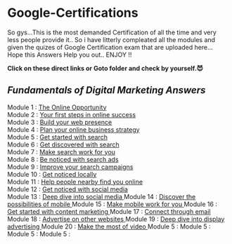 # Google-Certifications
So gys...This is the most demanded Certification of all the time and very less people provide it.. So i have litterly compleated all the modules and given the quizes of Google Certification exam that are uploaded here... Hope this Answers Help you out..   ENJOY !!

<b>Click on these direct links or Goto folder and check by yourself.😈</b>
<h2><i> Fundamentals of Digital Marketing Answers </i></h2>

Module 1 : <a href="https://github.com/amaneleven/Google-Certifications/blob/main/Fundamentals%20of%20Digital%20Marketing/The%20Online%20Opportunity.jpeg"> The Online Opportunity </a> <br>
Module 2 : <a href="https://github.com/amaneleven/Google-Certifications/blob/main/Fundamentals%20of%20Digital%20Marketing/Your%20first%20steps%20in%20online%20success.jpeg"> Your first steps in online success </a><br>
Module 3 : <a href="https://github.com/amaneleven/Google-Certifications/blob/main/Fundamentals%20of%20Digital%20Marketing/Build%20your%20web%20presence.png"> Build your web presence </a><br>
Module 4 : <a href="https://github.com/amaneleven/Google-Certifications/blob/main/Fundamentals%20of%20Digital%20Marketing/Plan%20your%20online%20business%20strategy.png"> Plan your online business strategy </a><br>
Module 5 : <a href="https://github.com/amaneleven/Google-Certifications/blob/main/Fundamentals%20of%20Digital%20Marketing/Get%20started%20with%20search.png"> Get started with search </a><br>
Module 6 : <a href="https://github.com/amaneleven/Google-Certifications/blob/main/Fundamentals%20of%20Digital%20Marketing/Get%20discovered%20with%20search.png "> Get discovered with search  </a><br>
Module 7 : <a href="https://github.com/amaneleven/Google-Certifications/blob/main/Fundamentals%20of%20Digital%20Marketing/Make%20search%20work%20for%20you.png"> Make search work for you </a> <br>
Module 8 : <a href="https://github.com/amaneleven/Google-Certifications/blob/main/Fundamentals%20of%20Digital%20Marketing/Be%20noticed%20with%20search%20ads.png "> Be noticed with search ads </a><br>
Module 9 : <a href="https://github.com/amaneleven/Google-Certifications/blob/main/Fundamentals%20of%20Digital%20Marketing/Improve%20your%20search%20campaigns.png"> Improve your search campaigns </a><br>
Module 10 : <a href="https://github.com/amaneleven/Google-Certifications/blob/main/Fundamentals%20of%20Digital%20Marketing/Get%20noticed%20locally.png "> Get noticed locally </a><br>
Module 11 : <a href="https://github.com/amaneleven/Google-Certifications/blob/main/Fundamentals%20of%20Digital%20Marketing/Help%20people%20nearby%20find%20you%20online.png"> Help people nearby find you online </a><br>
Module 12 : <a href="https://github.com/amaneleven/Google-Certifications/blob/main/Fundamentals%20of%20Digital%20Marketing/Get%20noticed%20with%20social%20media.png"> Get noticed with social media </a><br>
Module 13 : <a href="https://github.com/amaneleven/Google-Certifications/blob/main/Fundamentals%20of%20Digital%20Marketing/Deep%20dive%20into%20social%20media.png"> Deep dive into social media </a>
Module 14 : <a href="https://github.com/amaneleven/Google-Certifications/blob/main/Fundamentals%20of%20Digital%20Marketing/Discover%20the%20possibilities%20of%20mobile.png">Discover the possibilities of mobile  </a>
Module 15 : <a href="https://github.com/amaneleven/Google-Certifications/blob/main/Fundamentals%20of%20Digital%20Marketing/Make%20mobile%20work%20for%20you.png">Make mobile work for you  </a>
Module 16 : <a href="https://github.com/amaneleven/Google-Certifications/blob/main/Fundamentals%20of%20Digital%20Marketing/Get%20started%20with%20content%20marketing.png">Get started with content marketing  </a>
Module 17 : <a href="https://github.com/amaneleven/Google-Certifications/blob/main/Fundamentals%20of%20Digital%20Marketing/Connect%20through%20email.png">Connect through email </a>
Module 18 : <a href="https://github.com/amaneleven/Google-Certifications/blob/main/Fundamentals%20of%20Digital%20Marketing/Advertise%20on%20other%20websites.png">Advertise on other websites </a>
Module 19 : <a href="https://github.com/amaneleven/Google-Certifications/blob/main/Fundamentals%20of%20Digital%20Marketing/Deep%20dive%20into%20display%20advertising.png">Deep dive into display advertising </a>
Module 20 : <a href="https://github.com/amaneleven/Google-Certifications/blob/main/Fundamentals%20of%20Digital%20Marketing/Make%20the%20most%20of%20video.png">Make the most of video </a>
Module 5 : <a href="">  </a>
Module 5 : <a href="">  </a>
Module 5 : <a href="">  </a>
Module 5 : <a href="">  </a>
